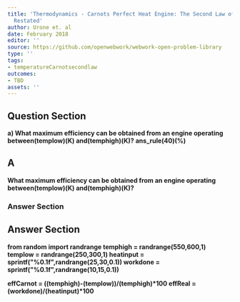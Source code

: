 ```yaml
---
title: 'Thermodynamics - Carnots Perfect Heat Engine: The Second Law of Thermodynamics
  Restated'
author: Urone et. al
date: February 2018
editor: ''
source: https://github.com/openwebwork/webwork-open-problem-library
type: ''
tags:
- temperatureCarnotsecondlaw
outcomes:
- TBD
assets: ''
---
```


## Question Section 

<b>
a) What maximum efficiency can be obtained from an engine operating between(templow)(K) and(temphigh)(K)?
ans_rule(40)(%)

## A
What maximum efficiency can be obtained from an engine operating between(templow)(K) and(temphigh)(K)?
### Answer Section


## Answer Section

from random import randrange
temphigh = randrange(550,600,1)
templow = randrange(250,300,1)
heatinput = sprintf("%0.1f",randrange(25,30,0.1))
workdone = sprintf("%0.1f",randrange(10,15,0.1))

effCarnot = ((temphigh)-(templow))/(temphigh)*100
effReal = (workdone)/(heatinput)*100